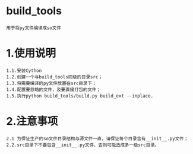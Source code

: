 # build_tools
    用于将py文件编译成so文件
# 1.使用说明
    1.1.安装Cython
    1.2.创建一个与build_tools同级的目录src；
    1.3.将需要编译的py文件放置在src目录下；
    1.4.配置要忽略的文件，及要直接打包的文件；
    1.5.执行python build_tools/build.py build_ext --inplace.
# 2.注意事项
    2.1 为保证生产的so文件目录结构与源文件一直，请保证每个目录含有__init__.py文件；
    2.2.src目录下不要包含__init__.py文件，否则可能造成多一级src目录。


